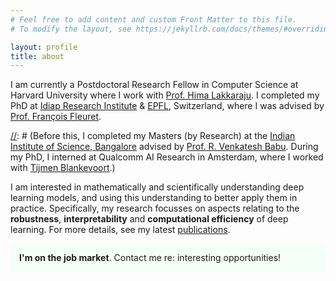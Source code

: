 ```yaml
---
# Feel free to add content and custom Front Matter to this file.
# To modify the layout, see https://jekyllrb.com/docs/themes/#overriding-theme-defaults

layout: profile
title: about
---
```



I am currently a Postdoctoral Research Fellow in Computer Science at Harvard University where I work with [Prof. Hima Lakkaraju](https://himalakkaraju.github.io/). I completed my PhD at [Idiap Research Institute](http://www.idiap.ch/en) & [EPFL](http://epfl.ch/), Switzerland, where I was advised by [Prof. François Fleuret](https://www.idiap.ch/~fleuret/). 

[//]: # (Before this, I completed my Masters (by Research) at the [Indian Institute of Science, Bangalore](http://www.iisc.ac.in/) advised by [Prof. R. Venkatesh Babu](http://cds.iisc.ac.in/faculty/venky/). During my PhD, I interned at Qualcomm AI Research in Amsterdam, where I worked with [Tijmen Blankevoort](https://www.linkedin.com/in/tijmen-blankevoort-a5633a24/).)

I am interested in mathematically and scientifically understanding deep learning models, and using this understanding to better apply them in practice. Specifically, my research focusses on aspects relating to the **robustness**, **interpretability** and **computational efficiency** of deep learning. For more details, see my latest <a href="/publications.html">publications</a>.

<p style="border-width:1px; border-style:none; background-color:mintcream; padding: 1em; border-radius: 0px">
<b>I'm on the job market</b>. Contact me re: interesting opportunities!
</p>

[//]: # (**Research interests**: interpretability, robustness, model efficiency, generative modelling, theory of deep learning, continual and lifelong learning)


